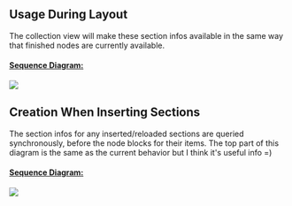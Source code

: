 ## Usage During Layout

The collection view will make these section infos available in the same way that finished nodes are currently available.

#### [Sequence Diagram:][diag-layout-usage]

![][image-layout-usage]

## Creation When Inserting Sections

The section infos for any inserted/reloaded sections are queried synchronously, before the node blocks for their items. The top part of this diagram is the same as the current behavior but I think it's useful info =)

#### [Sequence Diagram:][diag-inserting-sections]

![][image-inserting-sections]

<!-- Reference -->
[diag-inserting-sections]: https://www.websequencediagrams.com/?lz=dGl0bGUgSW5zZXJ0aW5nL1JlbG9hZGluZyBTZWN0aW9ucwoKRGF0YSBTb3VyY2UtPkNWOiBpACoFABkIQXRJbmRleGVzOgpDVi0-Q2hhbmdlU2V0IAAzBUNvbnRyb2xsZXIAHRsAURFlbmRVcGRhdGVzADQgAB4MAGIYLT4AehFiZWdpbgAFNACBYxlsb29wIGZvciBlYWNoIHMAgjgGIGluZGV4CiAgIACBAhJDVjoAHwhJbmZvAIJABzoAKAVDVgCBLQcAgnEGAA8aAIMQDACDFwZSZXR1cm4gbmV3IEFTAIM-B0luZm8AUAgAgXoTABYdAIFKDml0ZW0gaW4AgVgIAIFVBQCBRRlub2RlQmxvY2sAhBwHUGF0aACBWgYAgU8VABEeAIFQGm9kZSBibG9jawBPDACBTBsAIg5lbmQKZW5kAIQRLQCFFAsAhFsQAIVlHACFBxsAhlMGCgCDFgoAg3EICgo&s=napkin
[image-inserting-sections]: https://www.websequencediagrams.com/cgi-bin/cdraw?lz=dGl0bGUgSW5zZXJ0aW5nL1JlbG9hZGluZyBTZWN0aW9ucwoKRGF0YSBTb3VyY2UtPkNWOiBpACoFABkIQXRJbmRleGVzOgpDVi0-Q2hhbmdlU2V0IAAzBUNvbnRyb2xsZXIAHRsAURFlbmRVcGRhdGVzADQgAB4MAGIYLT4AehFiZWdpbgAFNACBYxlsb29wIGZvciBlYWNoIHMAgjgGIGluZGV4CiAgIACBAhJDVjoAHwhJbmZvAIJABzoAKAVDVgCBLQcAgnEGAA8aAIMQDACDFwZSZXR1cm4gbmV3IEFTAIM-B0luZm8AUAgAgXoTABYdAIFKDml0ZW0gaW4AgVgIAIFVBQCBRRlub2RlQmxvY2sAhBwHUGF0aACBWgYAgU8VABEeAIFQGm9kZSBibG9jawBPDACBTBsAIg5lbmQKZW5kAIQRLQCFFAsAhFsQAIVlHACFBxsAhlMGCgCDFgoAg3EICgo&s=napkin
[image-layout-usage]: https://www.websequencediagrams.com/cgi-bin/cdraw?lz=dGl0bGUgcHJlcGFyZUxheW91dCAtIHNlY3Rpb24gbWV0cmljcwoKQ1YtPgAYBjoAHw4KbG9vcCBmb3IgZWFjaAAxCAogICAgCiAgICAATQYtPkNWOgBOCEluZm9BdEluZGV4OgAkBUNWLQBUClJldHVybiBQSU1hc29ucnlTACsKCgBFDQAOFDogY29sdW1uQ291bnQAgQAFADQUAFwSACYQAEYed2lkdGhPZkMAZgUAgUIIIHRvdGFsV2lkdGgAgVAGbm90ZSByaWdodCBvZgCCAQc6AIIJByBwYXNzZXMgY3VycmVudCBDVgCCYgkAgQsqAIECBQCCWA0AgxoIVXNlAIMyCWVuZAoKAIJ_BwCDAQYoT0spCg&s=napkin
[diag-layout-usage]: https://www.websequencediagrams.com/?lz=dGl0bGUgcHJlcGFyZUxheW91dCAtIHNlY3Rpb24gbWV0cmljcwoKQ1YtPgAYBjoAHw4KbG9vcCBmb3IgZWFjaAAxCAogICAgCiAgICAATQYtPkNWOgBOCEluZm9BdEluZGV4OgAkBUNWLQBUClJldHVybiBQSU1hc29ucnlTACsKCgBFDQAOFDogY29sdW1uQ291bnQAgQAFADQUAFwSACYQAEYed2lkdGhPZkMAZgUAgUIIIHRvdGFsV2lkdGgAgVAGbm90ZSByaWdodCBvZgCCAQc6AIIJByBwYXNzZXMgY3VycmVudCBDVgCCYgkAgQsqAIECBQCCWA0AgxoIVXNlAIMyCWVuZAoKAIJ_BwCDAQYoT0spCg&s=napkin
